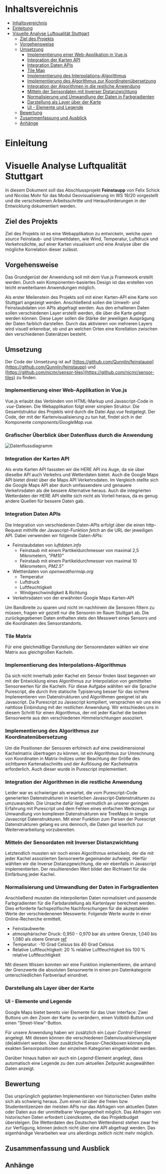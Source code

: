 # Inhaltsvereichnis
- [Inhaltsvereichnis](#inhaltsvereichnis)
- [Einleitung](#einleitung)
- [Visuelle Analyse Luftqualität Stuttgart](#visuelle-analyse-luftqualit%c3%a4t-stuttgart)
  - [Ziel des Projekts](#ziel-des-projekts)
  - [Vorgehensweise](#vorgehensweise)
  - [Umsetzung](#umsetzung)
    - [Implementierung einer Web-Applikation in Vue.js](#implementierung-einer-web-applikation-in-vuejs)
    - [Integration der Karten API](#integration-der-karten-api)
    - [Integration Daten APIs](#integration-daten-apis)
    - [Tile Map](#tile-map)
    - [Implementierung des Interpolations-Algorithmus](#implementierung-des-interpolations-algorithmus)
    - [Implementierung des Algorithmus zur Koordinatenübersetzung](#implementierung-des-algorithmus-zur-koordinaten%c3%bcbersetzung)
    - [Integration der Algorithmen in die restliche Anwendung](#integration-der-algorithmen-in-die-restliche-anwendung)
    - [Mitteln der Sensordaten mit Inverser Distanzwichtung](#mitteln-der-sensordaten-mit-inverser-distanzwichtung)
    - [Normalisierung und Umwandlung der Daten in Farbgradienten](#normalisierung-und-umwandlung-der-daten-in-farbgradienten)
    - [Darstellung als Layer über der Karte](#darstellung-als-layer-%c3%bcber-der-karte)
    - [UI - Elemente und Legende](#ui---elemente-und-legende)
  - [Bewertung](#bewertung)
  - [Zusammenfassung und Ausblick](#zusammenfassung-und-ausblick)
  - [Anhänge](#anh%c3%a4nge)
# Einleitung

# Visuelle Analyse Luftqualität Stuttgart
In diesem Dokument soll das Abschlussprojekt **Feinstaupp** von Felix Schick und Nicolas Mohr für das Modul Geovisualisierung im WS 19/20 vorgestellt und die verschiedenen Arbeitsschritte und Herausforderungen in der Entwicklung dokumentiert werden.

## Ziel des Projekts

Ziel des Projekts ist es eine Webapplikation zu entwickeln, welche *open source* Feinstaub- und Umweltdaten, wie Wind, Temperatur, Luftdruck und Verkehrsdichte, auf einer Karten visualisiert und eine Analyse über die mögliche Korrelation dieser zulässt.

## Vorgehensweise

Das Grundgerüst der Anwendung soll mit dem Vue.js Framework erstellt werden.
Durch sein Komponenten-basiertes Design ist das erstellen von leicht erweiterbaren Anwendungen möglich.

Als erster Meilenstein des Projekts soll mit einer Karten-API eine Karte von Stuttgart angezeigt werden.
Anschließend sollen die Umwelt- und Feinstaubdaten von APIs abgefragt werden.
Aus den erhaltenen Daten sollen verschiedenen Layer erstellt werden, die über die Karte gelegt werden können.
Diese Layer sollen die Stärke der jeweiligen Ausprägung der Daten farblich darstellen.
Durch das aktivieren von mehreren Layers wird visuell erkennbar, ob und an welchen Orten eine Korellation zwischen den verschiedenen Datenätzen besteht.



## Umsetzung

Der Code der Umsetzung ist auf [https://github.com/Qunnlin/feinstaupp](https://github.com/Qunnlin/feinstaupp) und [https://github.com/nicmr/sensor-tiles](https://github.com/nicmr/sensor-tiles) zu finden.

### Implementierung einer Web-Applikation in Vue.js

Vue.js erlaubt das Verbinden von HTML-Markup und Javascript-Code in *.vue*-Dateien.
Die Webapplikation folgt einer simplen Struktur:
Die Gesamtstruktur des Projekts wird durch die Datei *App.vue* festgelegt. Der Code, der mit der Kartenvisualisierung zu tun hat, findet sich in der Komponente *components/GoogleMap.vue*.


### Grafischer Überblick über Datenfluss durch die Anwendung


![Datenflussdiagramm](./Diagram.png)



### Integration der Karten API

Als erste Karten API fasssten wir die HERE API ins Auge,
da sie über dieselbe API auch Verkehrs und Wetterdaten bietet.
Auch die Google Maps API bietet direkt über die Maps API Verkehrsdaten.
Im Vergleich stellte sich die Google Maps API aber durch umfassendere und genauere Verkehrsdaten als die bessere Alternative heraus. Auch die integrierten Wetterdaten der HERE API stellte sich nicht als Vorteil heraus, da es genug andere Quellen für bessere Daten gab.

### Integration Daten APIs


Die Integration von verschiedenen Daten-APIs erfolgt über die einen http-Request mithilfe der Javascript-Funktion *fetch* an die URL der jeweiligen API.
Dabei verwenden wir folgende Daten-APIs:

- Feinstaubdaten von *luftdaten.info*
    - Feinstaub mit einem Partikeldurchmesser von maximal 2,5 Mikrometern, *"PM10"*
    - Feinstaub mit einem Partikeldurchmesser von maximal 10 Mikrometern, *PM2.5"*
- Wettterdaten von *openweathermap.org*
    - Temperatur
    - Luftdruck
    - Luftfeuchtigkeit
    - Windgeschwindigkeit & Richtung
- Verkehrsdaten von der erwähnten Google Maps Karten-API

Um Bandbreite zu sparen und nicht im nachhinein die Sensoren filtern zu müssen, fragen wir gezielt nur die Sensoren im Raum Stuttgart ab.
Die zurückgegebenen Daten enthalten stets den Messwert eines Sensors und die Koordinaten des Sensorstandorts.

### Tile Matrix

Für eine gleichmäßige Darstellung der Sensorendaten wählen wir eine Matrix aus gleichgroßen Kacheln.


### Implementierung des Interpolations-Algorithmus
Da sich nicht innerhalb jeder Kachel ein Sensor finden lässt begannen wir mit der Entwicklung eines Algorithmus zur Interpolation von gemittelten Sensorwerten für die Kacheln.
Für diese Aufgabe wählten wir die Sprache Purescript, die durch ihre statische Typisierung besser für das sichere Implementieren von Datenstrukturen und Algorithmen geeignet ist als Javascript. Da Purescript zu Javascript kompiliert, versprachen wir uns eine nahtlose Einbindung mit der restlichen Anwendung.
Wir entschieden uns in diesem Schritt für einen Algorithmus, der mit jeder Kachel die besten Sensorwerte aus den verschiedenen Himmelsrichtungen assoziiert.


### Implementierung des Algorithmus zur Koordinatenübersetzung

Um die Positionen der Sensoren erfolreich auf eine zweidimensional Kachelmatrix übertragen zu können, ist ein Algorithmus zur Umrechnung von Koordinaten in Matrix-Indizes unter Beachtung der Größe des sichtbaren Kartenabschnitts und der Auflösung der Kachelmatrix erforderlich.
Auch dieser wurde in Purescript implementiert.


### Integration der Algorithmen in die restliche Anwendung

Leider war es schwieriger als erwartet, die vom Purescript-Code generierten Datenstrukturen in leserlichen Javascript-Datenstrukturen zu umzuwandeln. Die Ursache dafür liegt vermutlich an unserer geringen Erfahrung mit Purescript und dem Fehlen eines einfachen Werkzeugs zur Umwandlung von komplexen Datenstrukturen wie TreeMaps in simple Javascript Datenstrukturen.
Mit einer Funktion zum Parsen der Purescript Datenstrukturen gelang es uns dennoch, die Daten gut leserlich zur Weiterverarbeitung vorzubereiten.

### Mitteln der Sensordaten mit Inverser Distanzwichtung
Letztendlich mussten wir noch einen Algorithmus entwickeln, der die mit jeder Kachel assoziierten Sensorwerte gegeinander aufwiegt. Hierfür wählten wir die Inverse Distanzgewichtung, die wir ebenfalls in Javascript implementierten.
Der resultierenden Wert bildet den Richtwert für die Einfärbung jeder Kachel.


### Normalisierung und Umwandlung der Daten in Farbgradienten

Anschließend mussten die interpolierten Daten normalisiert und passende Farbgradienten für die Farbdarstellung als Kartenlayer berechnet werden.
Dies erforderte fachspezifische Nachforschungen für die akzeptablen Werte der verschiedenenen Messwerte. Folgende Werte wurde in einer Online-Recherche ermittelt.

 - Feinstaubwerte: 
 - atmosphärischer Druck: 0,950 - 0,970 bar als untere Grenze, 1,040 bis 1,080 als obere Grenze [ref](https://www.goruma.de/erde-und-natur/meteorologie/hoch-und-tiefdruckgebiete)
 - Temperatur: -10 Grad Celsius bis 40 Grad Celsius
 - Relative Luftfeuchtigkeit: 20 % relative Luftfeuchtigkeit bis 100 % relative Luftfeuchtigkeit

Mit diesem Wissen konnten wir eine Funktion implementieren, die anhand der Grenzwerte die absoluten Sensorwerte in einen pro Datenkategorie unterschiedlichen Farbverlauf einordnet.

### Darstellung als Layer über der Karte


### UI - Elemente und Legende

Google Maps bietet bereits vier Elemente für das User Interface: Zwei Buttons um den Zoom der Karte zu verändern, einen Vollbild-Button und einen "Street-View"-Button.

Für unsere Anwendung haben wir zusätzlich ein *Layer Control*-Element angelegt. Mit diesem können die verschiedenen Datenvisualisierungslayer (de)aktiviert werden.
Über zusätzliche Sensor-Checkboxen können die exakten Sensorpositionen der einzelnen Kategorien eingeblendet werden.

Darüber hinaus haben wir auch ein *Legend*-Element angelegt, dass automatisch eine Legende zu den zum aktuellen Zeitpunkt ausgewählten Daten anzeigt.



## Bewertung

Das ursprünglich geplanten Implementieren von historischen Daten stellte sich als schwierig heraus.
Zum einen ist über die freien bzw. Studentenlizenzen der meisten APIs nur das Abfragen von aktuellen Daten oder Daten aus der unmittelbarer Vergangenheit möglich.
Das Abfragen von historischen Daten erfordert Lizenzkosten, die das Projektbudget übersteigen.
Die Wetterdaten des Deutschen Wetterdienst stehen zwar frei zur Verfügung, können jedoch nicht über eine API abgefragt werden.
Das eigenhändige Verarbeiten war uns allerdings zeitlich nicht mehr möglich.


## Zusammenfassung und Ausblick


## Anhänge